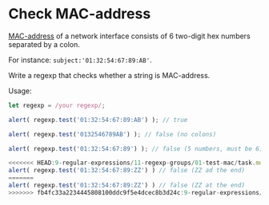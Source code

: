 # Check MAC-address

[MAC-address](https://en.wikipedia.org/wiki/MAC_address) of a network interface consists of 6 two-digit hex numbers separated by a colon.

For instance: `subject:'01:32:54:67:89:AB'`.

Write a regexp that checks whether a string is MAC-address.

Usage:
```js
let regexp = /your regexp/;

alert( regexp.test('01:32:54:67:89:AB') ); // true

alert( regexp.test('0132546789AB') ); // false (no colons)

alert( regexp.test('01:32:54:67:89') ); // false (5 numbers, must be 6)

<<<<<<< HEAD:9-regular-expressions/11-regexp-groups/01-test-mac/task.md
alert( regexp.test('01:32:54:67:89:ZZ') ) // false (ZZ ad the end)
=======
alert( regexp.test('01:32:54:67:89:ZZ') ) // false (ZZ at the end)
>>>>>>> fb4fc33a2234445808100ddc9f5e4dcec8b3d24c:9-regular-expressions/11-regexp-groups/01-test-mac/task.md
```

